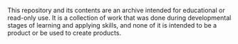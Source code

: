 This repository and its contents are an archive intended for educational or read-only use. It is a collection of work that was done during developmental stages of learning and applying skills, and none of it is intended to be a product or be used to create products.
